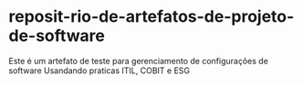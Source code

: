 # reposit-rio-de-artefatos-de-projeto-de-software
Este é um artefato de teste para gerenciamento de configurações de software
Usandando praticas ITIL, COBIT e ESG
